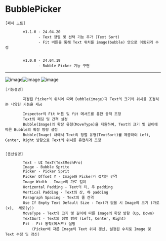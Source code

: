 # BubblePicker

    [패치 노트]

            v1.1.0 - 24.04.20
                   - Text 정렬 및 선택 기능 추가 (Text Sort)
                   - Fit 버튼을 통해 Text 위치를 image(bubble) 안으로 이동되게 수정
                   
            
            v1.0.0 - 24.04.19
                   - Bubble Picker 기능 구현

-------------------------------------------------------------------------------------

![image](https://github.com/kastro723/BubblePicker/assets/55536937/de475fde-4112-431f-9562-b1786487565e)![image](https://github.com/kastro723/BubblePicker/assets/55536937/20131b39-70c3-4fd2-a147-20f8cb87e283)
![image](https://github.com/kastro723/BubblePicker/assets/55536937/342e101f-f26c-4195-918e-e8cd97362114)






    [기능설명]
    
            지정된 Picker의 위치에 따라 Bubble(image)과 Text의 크기와 위치를 조정하는 다양한 기능을 제공

            Inspector의 Fit 버튼 및 fit 메서드를 통한 동적 조정
            Text의 패딩 및 간격 설정
            Bubble(Image)의 확장 유형(MoveType)을 지원하여, Text의 크기 및 길이에 따른 Bubble의 확장 방향 설정
            Bubble(Image) 내에서 Text의 정렬 유형(TextSort)를 제공하여 Left, Center, Right 방향으로 Text의 위치를 유연하게 조정


    [옵션설명]
    
            Text - UI TexT(TextMeshPro)
            Image - Bubble Sprite
            Picker - Picker Sprit
            Picker Offset Y - Image와 Picker가 겹치는 간격
            Image Width - Image의 가로 길이
            Horizontal Padding - Text의 좌, 우 padding
            Vertical Padding - Text의 상, 하 padding
            Paragraph Spacing - Text의 줄 간격
            Use If Empty Text Default Size - Text가 없을 시 Image의 크기 (가로(x),  세로(y))
            MoveType - Text의 크기 및 길이에 따른 Image의 확장 방향 (Up, Down)
            TextSort - Text의 정렬 방향 (Left, Center, Right)
            Fit - Fit 동작(메서드) 실행 
                (Picker에 따른 Image와 Text 위치 갱신, 설정된 수치로 Image 및 Text 수정 및 갱신)
            
